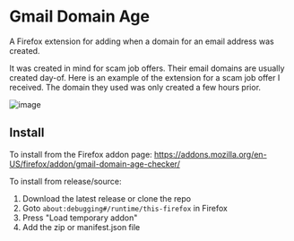 # Gmail Domain Age
A Firefox extension for adding when a domain for an email address was created. 

It was created in mind for scam job offers. Their email domains are usually created day-of. Here is an example of the extension for a scam job offer I received. The domain they used was only created a few hours prior.

![image](https://github.com/drkspace/gmail-domain-age/assets/20439576/ee4831d2-ea2d-47cf-95db-8425a31aace8)


## Install
To install from the Firefox addon page: https://addons.mozilla.org/en-US/firefox/addon/gmail-domain-age-checker/

To install from release/source:
1. Download the latest release or clone the repo
2. Goto `about:debugging#/runtime/this-firefox` in Firefox
3. Press "Load temporary addon"
4. Add the zip or manifest.json file
